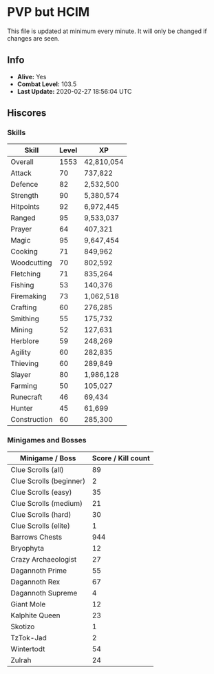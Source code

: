# PVP but HCIM

This file is updated at minimum every minute. It will only be changed if changes are seen.

## Info

 - **Alive:** Yes
 - **Combat Level:** 103.5
 - **Last Update:** 2020-02-27 18:56:04 UTC

## Hiscores

### Skills

| Skill | Level | XP |
|--|--|--|
| Overall | 1553 | 42,810,054 |
| Attack | 70 | 737,822 |
| Defence | 82 | 2,532,500 |
| Strength | 90 | 5,380,574 |
| Hitpoints | 92 | 6,972,445 |
| Ranged | 95 | 9,533,037 |
| Prayer | 64 | 407,321 |
| Magic | 95 | 9,647,454 |
| Cooking | 71 | 849,962 |
| Woodcutting | 70 | 802,592 |
| Fletching | 71 | 835,264 |
| Fishing | 53 | 140,376 |
| Firemaking | 73 | 1,062,518 |
| Crafting | 60 | 276,285 |
| Smithing | 55 | 175,732 |
| Mining | 52 | 127,631 |
| Herblore | 59 | 248,269 |
| Agility | 60 | 282,835 |
| Thieving | 60 | 289,849 |
| Slayer | 80 | 1,986,128 |
| Farming | 50 | 105,027 |
| Runecraft | 46 | 69,434 |
| Hunter | 45 | 61,699 |
| Construction | 60 | 285,300 |

### Minigames and Bosses

| Minigame / Boss | Score / Kill count |
|--|--|
| Clue Scrolls (all) | 89 |
| Clue Scrolls (beginner) | 2 |
| Clue Scrolls (easy) | 35 |
| Clue Scrolls (medium) | 21 |
| Clue Scrolls (hard) | 30 |
| Clue Scrolls (elite) | 1 |
| Barrows Chests | 944 |
| Bryophyta | 12 |
| Crazy Archaeologist | 27 |
| Dagannoth Prime | 55 |
| Dagannoth Rex | 67 |
| Dagannoth Supreme | 4 |
| Giant Mole | 12 |
| Kalphite Queen | 23 |
| Skotizo | 1 |
| TzTok-Jad | 2 |
| Wintertodt | 54 |
| Zulrah | 24 |
